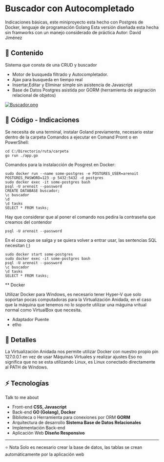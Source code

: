 # Buscador con Autocompletado
Indicaciones básicas, este miniproyecto esta hecho con Postgres de Docker, lenguaje de programación Golang
Esta versión diseñada esta hecha sin framworks con un manejo considerado de práctica
Autor: David Jiménez
## 👯 Contenido
Sistema que consta de una CRUD y buscador
- Motor de busqueda filtrado y Autocompletador.
- Ajax para busqueda en tiempo real
- Insertar,Editar y Eliminar simple sin asistencia de Javascript
- Base de Datos Postgres asistida por GORM (herramienta de asignación relacional de objetos)

[![Buscador.png](https://i.postimg.cc/ncxRHx3g/Buscador.png)](https://postimg.cc/8syBH2Qm)

## 💬 Código - Indicaciones
Se necesita de una terminal, instalar Goland previamente, necesario estar dentro de la carpeta
Comandos a ejecutar en Comand Promt o en PowerShell:

    cd C:/Directorio/ruta/carpeta
    go run ./app.go

Comandos para la instalacción de Posgrest en Docker:

    sudo docker run --name some-postgres -e POSTGRES_USER=arenoit POSTGRES_PASWORD=123 -p 5432:5432 -d postgres
    sudo docker exec -it some-postgres bash
    psql -U arenoit --password
    CREATE DATABASE buscador;
    \c buscador
    \d
    \d tasks
    SELECT * FROM tasks;

Hay que considerar que al poner el comando nos pedira la contraseña que creamos del contendor

    psql -U arenoit --password

En el caso que se salga y se quiera volver a entrar usar, las sentencias SQL necesitan (;)

    sudo docker start some-postgres
    sudo docker exec -it some-postgres bash
    psql -U arenoit --password
    \c buscador
    \d tasks
    SELECT * FROM tasks;

** Docker

Utilizar Docker para Windows, es necesario tener Hyper-V que solo soportan pocas computadoras para la Virtualización Anidada,
en el caso que la máquina que tenemos no lo soporte utilizar una máguina vritual normal como VirtualBox que necesita.
 - Adaptador Puente
 - etho

## 🧐 Detalles
La Virtualización Anidada nos permite utilizar Docker con nuestro propio pin 127.0.0.1 en vez de usar Máquinas Virtuales y realizar ajustes
Eso no significa que no se esta utilizando Linux, es Linux conectado directamente al PATH de Windows.

## ⚡ Tecnologías
Talk to me about
- Front-end **CSS, Javascript**
- Back-end **GO (Golang), Docker**
- Biblioteca o Herramienta para conexiones por ORM **GORM**
- Arquitectura de desarrollo **Sistema Base de Datos Relacionales**
- Implementación Back-end
- Aplicación Web **Diseño Responsivo**

---
⭐️ Nota
Solo es necesario crear la base de datos, las tablas se crean automáticamente por la aplicación web

